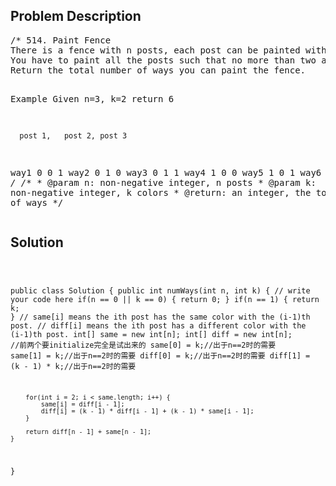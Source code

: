 <!--
<style>
  body { font-family: Arial, sans-serif; }
  .container { max-width: 100%; margin: auto; padding: 20px; }
  .comment-block { background-color: #f9f9f9; padding: 10px; border-left: 5px solid #ccc; }
  .code-block { background-color: #f4f4f4; padding: 10px; border: 1px solid #ddd; }
</style>
-->

<div class='container'>
<h2>Problem Description</h2>
<div class='comment-block'>
<pre>
/* 514. Paint Fence
There is a fence with n posts, each post can be painted with one of the k colors.
You have to paint all the posts such that no more than two adjacent fence posts have the same color.
Return the total number of ways you can paint the fence.

Example
Given n=3, k=2 return 6

      post 1,   post 2, post 3
way1    0         0       1 
way2    0         1       0
way3    0         1       1
way4    1         0       0
way5    1         0       1
way6    1         1       0
*/
    /**
     * @param n: non-negative integer, n posts
     * @param k: non-negative integer, k colors
     * @return: an integer, the total number of ways
     */
</pre>
</div>

<h2>Solution</h2>
<div class='code-block'>
<pre><code class='language-java'>

public class Solution {
    public int numWays(int n, int k) {
        // write your code here
        if(n == 0 || k == 0) {
            return 0;
        }
        if(n == 1) {
            return k;
        }
// same[i] means the ith post has the same color with the (i-1)th post.
// diff[i] means the ith post has a different color with the (i-1)th post.
        int[] same = new int[n];
        int[] diff = new int[n];
        //前两个要initialize完全是试出来的
        same[0] = k;//出于n==2时的需要
        same[1] = k;//出于n==2时的需要
        diff[0] = k;//出于n==2时的需要
        diff[1] = (k - 1) * k;//出于n==2时的需要
        
        for(int i = 2; i < same.length; i++) {
            same[i] = diff[i - 1];
            diff[i] = (k - 1) * diff[i - 1] + (k - 1) * same[i - 1];
        }
        
        return diff[n - 1] + same[n - 1];
    }
}</code></pre>
</div>
</div>
